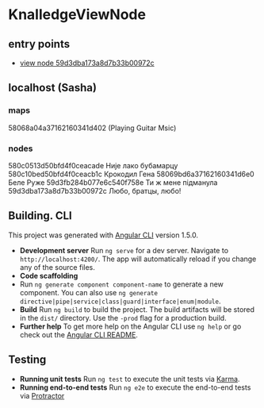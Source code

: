 # KnalledgeViewNode

## entry points

+ [view node 59d3dba173a8d7b33b00972c](http://localhost:4200/node/id/59d3dba173a8d7b33b00972c)


## localhost (Sasha)

### maps
58068a04a37162160341d402 (Playing Guitar Msic)

### nodes
580c0513d50bfd4f0ceacade Није лако бубамарцу
580c10bed50bfd4f0ceacb1c Крокодил Гена
58069bd6a37162160341d6e0 Беле Руже
59d3fb284b077e6c540f758e Ти ж мене підманула
59d3dba173a8d7b33b00972c Любо, братцы, любо!

## Building. CLI

This project was generated with [Angular CLI](https://github.com/angular/angular-cli) version 1.5.0.

- **Development server**
  Run `ng serve` for a dev server. Navigate to `http://localhost:4200/`. The app will automatically reload if you change any of the source files.
- **Code scaffolding**
- Run `ng generate component component-name` to generate a new component. You can also use `ng generate directive|pipe|service|class|guard|interface|enum|module`.
- **Build**
  Run `ng build` to build the project. The build artifacts will be stored in the `dist/` directory. Use the `-prod` flag for a production build.
- **Further help**
  To get more help on the Angular CLI use `ng help` or go check out the [Angular CLI README](https://github.com/angular/angular-cli/blob/master/README.md).

## Testing

- **Running unit tests**
  Run `ng test` to execute the unit tests via [Karma](https://karma-runner.github.io).
- **Running end-to-end tests**
  Run `ng e2e` to execute the end-to-end tests via [Protractor](http://www.protractortest.org/)
